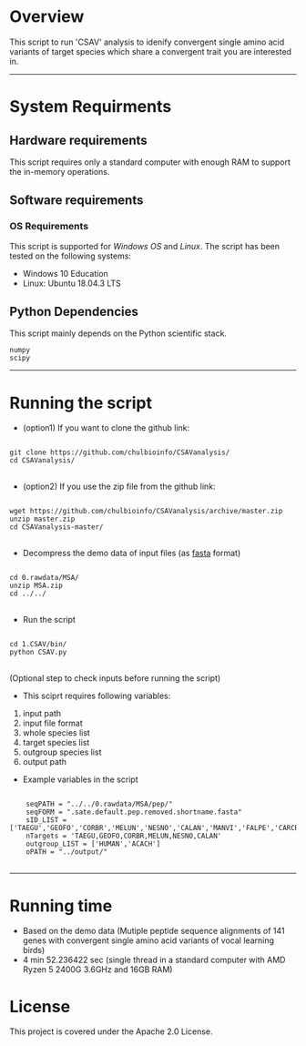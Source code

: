 # Overview
This script to run 'CSAV' analysis to idenify convergent single amino acid variants of target species which share a convergent trait you are interested in.
- - -

# System Requirments
## Hardware requirements
This script requires only a standard computer with enough RAM to support the in-memory operations.

## Software requirements
### OS Requirements
This script is supported for *Windows OS* and *Linux*. The script has been tested on the following systems:
* Windows 10 Education
* Linux: Ubuntu 18.04.3 LTS

## Python Dependencies
This script mainly depends on the Python scientific stack.

    numpy
    scipy

- - -

# Running the script
* (option1) If you want to clone the github link:
<pre>
<code>
git clone https://github.com/chulbioinfo/CSAVanalysis/
cd CSAVanalysis/
</code>
</pre>

* (option2) If you use the zip file from the github link:
<pre>
<code>
wget https://github.com/chulbioinfo/CSAVanalysis/archive/master.zip
unzip master.zip
cd CSAVanalysis-master/
</code>
</pre>

* Decompress the demo data of input files (as [fasta](https://en.wikipedia.org/wiki/FASTA_format) format)
<pre>
<code>
cd 0.rawdata/MSA/
unzip MSA.zip
cd ../../
</code>
</pre>

* Run the script
<pre>
<code>
cd 1.CSAV/bin/
python CSAV.py
</code>
</pre>

(Optional step to check inputs before running the script)
  - This sciprt requires following variables:
  1. input path
  2. input file format
  3. whole species list 
  4. target species list
  5. outgroup species list
  6. output path

  - Example variables in the script
<pre>
<code>
    seqPATH = "../../0.rawdata/MSA/pep/"
    seqFORM = ".sate.default.pep.removed.shortname.fasta"
    sID_LIST = ['TAEGU','GEOFO','CORBR','MELUN','NESNO','CALAN','MANVI','FALPE','CARCR','MERNU','PICPU','BUCRH','APAVI','LEPDI','COLST','TYTAL','HALLE','HALAL','CATAU','PELCR','EGRGA','NIPNI','PHACA','FULGL','PYGAD','APTFO','GAVST','PHALE','EURHE','CHAVO','BALRE','OPHHO','CHAPE','CAPCA','CHLUN','TAUER','CUCCA','MESUN','PTEGU','COLLI','PHORU','PODCR','GALGA','MELGA','ANAPL','TINMA','STRCA','HUMAN','ACACH']
    nTargets = 'TAEGU,GEOFO,CORBR,MELUN,NESNO,CALAN'
    outgroup_LIST = ['HUMAN','ACACH']
    oPATH = "../output/"
</code>
</pre>


- - -

# Running time
- Based on the demo data (Mutiple peptide sequence alignments of 141 genes with convergent single amino acid variants of vocal learning birds)
- 4 min 52.236422 sec (single thread in a standard computer with AMD Ryzen 5 2400G 3.6GHz and 16GB RAM)

# License
This project is covered under the Apache 2.0 License.

